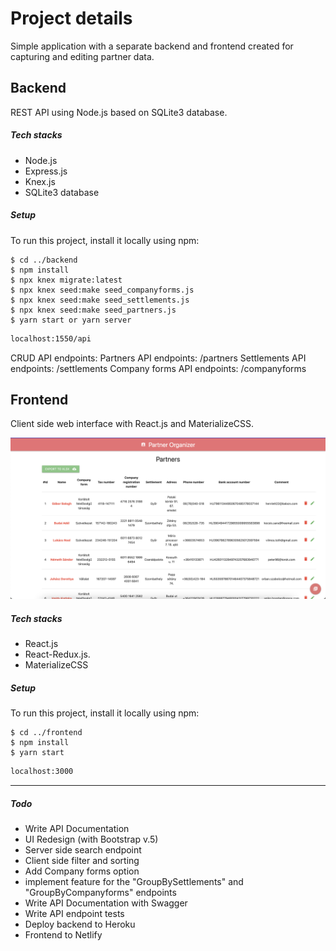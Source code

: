 # Project details

Simple application with a separate backend and frontend created for capturing and editing partner data.

## Backend

REST API using Node.js based on SQLite3 database.

##### Tech stacks
- Node.js
- Express.js
- Knex.js
- SQLite3 database

##### Setup
To run this project, install it locally using npm:

```
$ cd ../backend
$ npm install
$ npx knex migrate:latest
$ npx knex seed:make seed_companyforms.js
$ npx knex seed:make seed_settlements.js
$ npx knex seed:make seed_partners.js
$ yarn start or yarn server
```


```sh
localhost:1550/api
```

CRUD API endpoints:
Partners API endpoints: /partners
Settlements API endpoints: /settlements
Company forms API endpoints: /companyforms

## Frontend

Client side web interface with React.js and MaterializeCSS.

![Screenshot](screenshot.png)

##### Tech stacks
- React.js
- React-Redux.js.
- MaterializeCSS

##### Setup
To run this project, install it locally using npm:

```
$ cd ../frontend
$ npm install
$ yarn start
```

```sh
localhost:3000
```

------------


##### Todo
- Write API Documentation
- UI Redesign (with Bootstrap v.5)
- Server side search endpoint
- Client side filter and sorting
- Add Company forms option
- implement feature for the "GroupBySettlements" and "GroupByCompanyforms" endpoints
- Write API Documentation with Swagger
- Write API endpoint tests
- Deploy backend to Heroku
- Frontend to Netlify